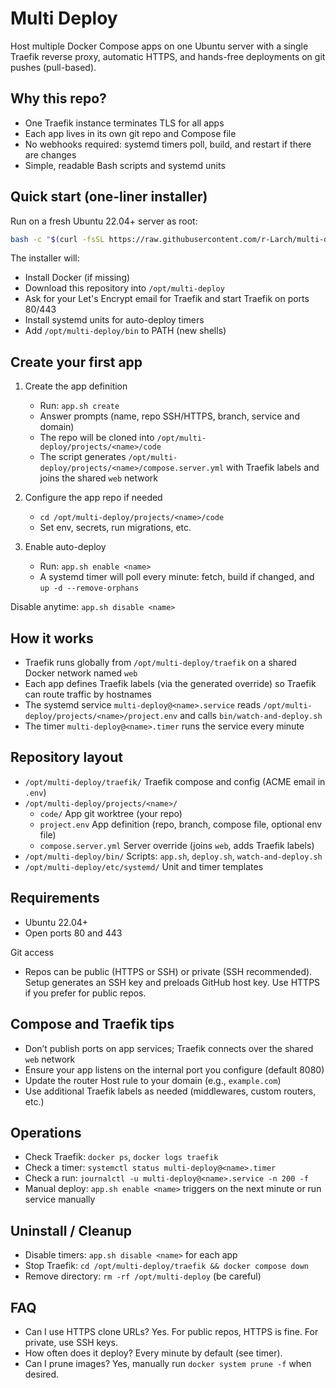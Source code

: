 # Multi Deploy

Host multiple Docker Compose apps on one Ubuntu server with a single Traefik reverse proxy, automatic HTTPS, and hands-free deployments on git pushes (pull-based).

## Why this repo?

- One Traefik instance terminates TLS for all apps
- Each app lives in its own git repo and Compose file
- No webhooks required: systemd timers poll, build, and restart if there are changes
- Simple, readable Bash scripts and systemd units

## Quick start (one-liner installer)

Run on a fresh Ubuntu 22.04+ server as root:

```bash
bash -c "$(curl -fsSL https://raw.githubusercontent.com/r-Larch/multi-deploy/refs/heads/master/setup.sh)"
```

The installer will:

- Install Docker (if missing)
- Download this repository into `/opt/multi-deploy`
- Ask for your Let's Encrypt email for Traefik and start Traefik on ports 80/443
- Install systemd units for auto-deploy timers
- Add `/opt/multi-deploy/bin` to PATH (new shells)

## Create your first app

1. Create the app definition
   - Run: `app.sh create`
   - Answer prompts (name, repo SSH/HTTPS, branch, service and domain)
   - The repo will be cloned into `/opt/multi-deploy/projects/<name>/code`
   - The script generates `/opt/multi-deploy/projects/<name>/compose.server.yml` with Traefik labels and joins the shared `web` network

2. Configure the app repo if needed
   - `cd /opt/multi-deploy/projects/<name>/code`
   - Set env, secrets, run migrations, etc.

3. Enable auto-deploy
   - Run: `app.sh enable <name>`
   - A systemd timer will poll every minute: fetch, build if changed, and `up -d --remove-orphans`

Disable anytime: `app.sh disable <name>`

## How it works

- Traefik runs globally from `/opt/multi-deploy/traefik` on a shared Docker network named `web`
- Each app defines Traefik labels (via the generated override) so Traefik can route traffic by hostnames
- The systemd service `multi-deploy@<name>.service` reads `/opt/multi-deploy/projects/<name>/project.env` and calls `bin/watch-and-deploy.sh`
- The timer `multi-deploy@<name>.timer` runs the service every minute

## Repository layout

- `/opt/multi-deploy/traefik/`        Traefik compose and config (ACME email in `.env`)
- `/opt/multi-deploy/projects/<name>/`
  - `code/`                           App git worktree (your repo)
  - `project.env`                     App definition (repo, branch, compose file, optional env file)
  - `compose.server.yml`              Server override (joins `web`, adds Traefik labels)
- `/opt/multi-deploy/bin/`            Scripts: `app.sh`, `deploy.sh`, `watch-and-deploy.sh`
- `/opt/multi-deploy/etc/systemd/`    Unit and timer templates

## Requirements

- Ubuntu 22.04+
- Open ports 80 and 443

Git access

- Repos can be public (HTTPS or SSH) or private (SSH recommended). Setup generates an SSH key and preloads GitHub host key. Use HTTPS if you prefer for public repos.

## Compose and Traefik tips

- Don’t publish ports on app services; Traefik connects over the shared `web` network
- Ensure your app listens on the internal port you configure (default 8080)
- Update the router Host rule to your domain (e.g., `example.com`)
- Use additional Traefik labels as needed (middlewares, custom routers, etc.)

## Operations

- Check Traefik: `docker ps`, `docker logs traefik`
- Check a timer: `systemctl status multi-deploy@<name>.timer`
- Check a run: `journalctl -u multi-deploy@<name>.service -n 200 -f`
- Manual deploy: `app.sh enable <name>` triggers on the next minute or run service manually

## Uninstall / Cleanup

- Disable timers: `app.sh disable <name>` for each app
- Stop Traefik: `cd /opt/multi-deploy/traefik && docker compose down`
- Remove directory: `rm -rf /opt/multi-deploy` (be careful)

## FAQ

- Can I use HTTPS clone URLs? Yes. For public repos, HTTPS is fine. For private, use SSH keys.
- How often does it deploy? Every minute by default (see timer).
- Can I prune images? Yes, manually run `docker system prune -f` when desired.
